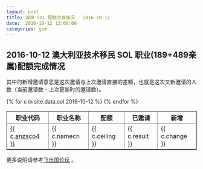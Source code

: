 ```yaml
---
layout: post
title: 澳洲 SOL 配额完成情况 - 2016-10-12
date:  2016-10-12 13:00:00
categories: gsm
---
```


## 2016-10-12 澳大利亚技术移民 SOL 职业(189+489亲属)配额完成情况

其中的新增邀请意思是这次邀请与上次邀请直接的差额，也就是这次又新邀请的人数（当前邀请数 - 上次更新时的邀请数）。

<table border = "1" cellpadding="1" cellspacing="0">
<tr>
<th>职业代码</th>
<th>职业名称</th>
<th>配额</th>
<th>已邀请</th>
<th>新增</th>
</tr>
{% for c in site.data.sol.2016-10-12 %}
<tr>
<td> <a href="http://bbs.fcgvisa.com/t/topic/{{ c.bbsid }}" target="_blank">{{ c.anzsco4 }}</a> </td>
<td> {{ c.namecn }} </td>
<td> {{ c.ceiling }} </td>
<td> {{ c.result }} </td>
<td> {{ c.change }} </td>
</tr>
{% endfor %}
</table>

更多说明请参考<a href="http://bbs.fcgvisa.com/t/eoi/6335/" target="blank">飞出国论坛</a> 。

